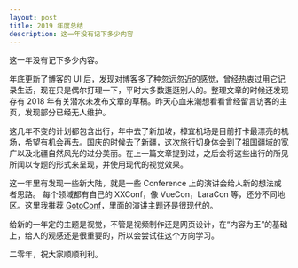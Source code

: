```yaml
---
layout: post
title: 2019 年度总结
description: 这一年没有记下多少内容
---
```


这一年没有记下多少内容。

年底更新了博客的 UI 后，发现对博客多了种忽远忽近的感觉，曾经热衷过用它记录生活，现在只是偶尔打理一下，平时大多数逛逛别人的。整理文章的时候还发现存有 2018 年有关潜水未发布文章的草稿。昨天心血来潮想看看曾经留言访客的主页，发现部分已经无人维护。

这几年不变的计划都包含出行，年中去了新加坡，樟宜机场是目前打卡最漂亮的机场，希望有机会再去。国庆的时候去了新疆，这次旅行切身体会到了祖国疆域的宽广以及北疆自然风光的过分美丽。在上一篇文章提到过，之后会将这些出行的所见所闻以专题的形式来呈现，并使用现代的视觉效果。

这一年里有发现一些新大陆，就是一些 Conference 上的演讲会给人新的想法或者思路。 每个领域都有自己的 XXConf，像 VueCon，LaraCon 等，还分不同地区。这里我推荐 <a href="https://www.youtube.com/user/GotoConferences" class="text-pink-dark underline" target="_blank">GotoConf</a>，里面的演讲主题还是很现代的。

给新的一年定的主题是视觉，不管是视频制作还是网页设计，在“内容为王”的基础上，给人的观感还是很重要的，所以会尝试往这个方向学习。

二零年，祝大家顺顺利利。
